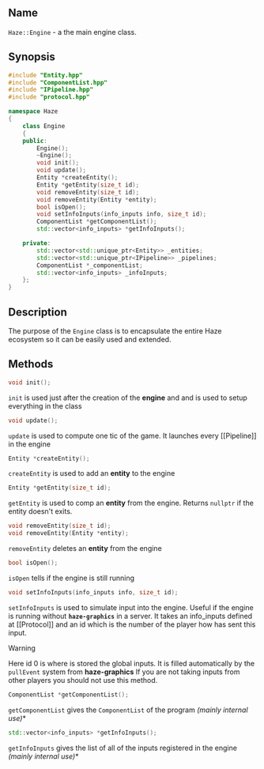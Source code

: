 ## Name

`Haze::Engine` - a the main engine class.

## Synopsis

```cpp
#include "Entity.hpp"
#include "ComponentList.hpp"
#include "IPipeline.hpp"
#include "protocol.hpp"

namespace Haze
{
	class Engine
	{
	public:
		Engine();
		~Engine();
		void init();
		void update();
		Entity *createEntity();
		Entity *getEntity(size_t id);
		void removeEntity(size_t id);
		void removeEntity(Entity *entity);
		bool isOpen();
		void setInfoInputs(info_inputs info, size_t id);
		ComponentList *getComponentList();
		std::vector<info_inputs> *getInfoInputs();

	private:
		std::vector<std::unique_ptr<Entity>> _entities;
		std::vector<std::unique_ptr<IPipeline>> _pipelines;
		ComponentList *_componentList;
		std::vector<info_inputs> _infoInputs;
	};
}
```

## Description

The purpose of the `Engine` class is to encapsulate the entire Haze ecosystem so it can be easily used and extended.

## Methods

```cpp
void init();
```

`init` is used just after the creation of the **engine** and and is used to setup everything in the class

```cpp
void update();
```

`update` is used to compute one tic of the game. It launches every [[Pipeline]] in the engine

```cpp
Entity *createEntity();
```

`createEntity` is used to add an **entity** to the engine

```cpp
Entity *getEntity(size_t id);
```

`getEntity` is used to comp an **entity** from the engine. Returns `nullptr` if the entity doesn't exits.

```cpp
void removeEntity(size_t id);
void removeEntity(Entity *entity);
```

`removeEntity` deletes an **entity** from the engine

```cpp
bool isOpen();
```

`isOpen` tells if the engine is still running

```cpp
void setInfoInputs(info_inputs info, size_t id);
```

`setInfoInputs` is used to simulate input into the engine. Useful if the engine is running without **`haze-graphics`**
in a server. It takes an info_inputs defined at [[Protocol]] and an id which is the number of the player how has sent
this input.

> [!warning]
> Here id 0 is where is stored the global inputs.
> It is filled automatically by the `pullEvent` system from **haze-graphics**
> If you are not taking inputs from other players you should not use this method.

```cpp
ComponentList *getComponentList();
```

`getComponentList` gives the `ComponentList` of the program *(mainly internal use)**

```cpp
std::vector<info_inputs> *getInfoInputs();
```

`getInfoInputs` gives the list of all of the inputs registered in the engine  *(mainly internal use)**
